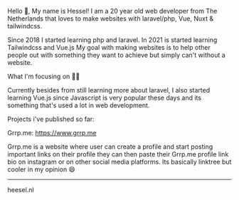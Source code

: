Hello 👋, My name is Hessel!
I am a 20 year old web developer from The Netherlands that loves to make websites with laravel/php, Vue, Nuxt & tailwindcss.  

Since 2018 I started learning php and laravel. In 2021 is started learning Tailwindcss and Vue.js 
My goal with making websites is to help other people out with something they want to achieve
but simply can't without a website.

What I'm focusing on 👨‍💻

Currently besides from still learning more about laravel, I also started learning Vue.js
since Javascript is very popular these days and its something that's used a lot in web development.

Projects i've published so far:

Grrp.me:
https://www.grrp.me

Grrp.me is a website where user can create a profile and start posting important links on their profile
they can then paste their Grrp.me profile link bio on instagram or on other social media platforms.
Its basically linktree but cooler in my opinion 😄

-------------------------

heesel.nl
